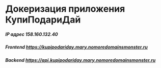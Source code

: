 # Докеризация приложения КупиПодариДай

##### IP адрес 158.160.132.40
##### Frontend https://kupipodariday.mary.nomoredomainsmonster.ru
##### Backend https://api.kupipodariday.mary.nomoredomainsmonster.ru

